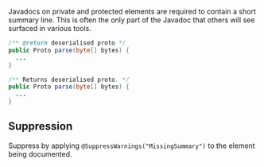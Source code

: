 Javadocs on private and protected elements are required to contain a short
summary line. This is often the only part of the Javadoc that others will see
surfaced in various tools.

```java
/** @return deserialised proto */
public Proto parse(byte[] bytes) {
  ...
}
```

```java
/** Returns deserialised proto. */
public Proto parse(byte[] bytes) {
  ...
}
```

## Suppression

Suppress by applying `@SuppressWarnings("MissingSummary")` to the element being
documented.
